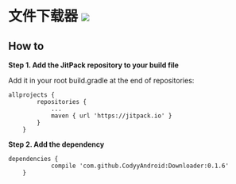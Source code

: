 # 文件下载器 [![](https://jitpack.io/v/CodyyAndroid/Downloader.svg)](https://jitpack.io/#CodyyAndroid/Downloader)

## How to
**Step 1. Add the JitPack repository to your build file**

Add it in your root build.gradle at the end of repositories:
```
allprojects {
		repositories {
			...
			maven { url 'https://jitpack.io' }
		}
	}
```
**Step 2. Add the dependency**
```
dependencies {
	        compile 'com.github.CodyyAndroid:Downloader:0.1.6'
	}

```
